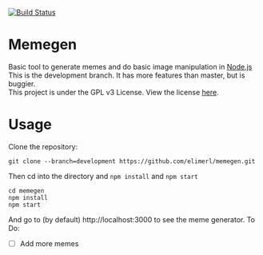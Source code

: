 [![Build Status](https://travis-ci.org/elimerl/memegen.svg?branch=master)](https://travis-ci.org/elimerl/memegen)
# Memegen
Basic tool to generate memes and do basic image manipulation in [Node.js](https://nodejs.org)  
This is the development branch. It has more features than master, but is buggier.  
This project is under the GPL v3 License. View the license [here](https://www.gnu.org/licenses/gpl-3.0.txt).  

# Usage
Clone the repository:
```
git clone --branch=development https://github.com/elimerl/memegen.git
```
Then cd into the directory and `npm install` and `npm start`
```
cd memegen
npm install
npm start
```
And go to (by default) http://localhost:3000 to see the meme generator.
To Do:
- [ ] Add more memes

